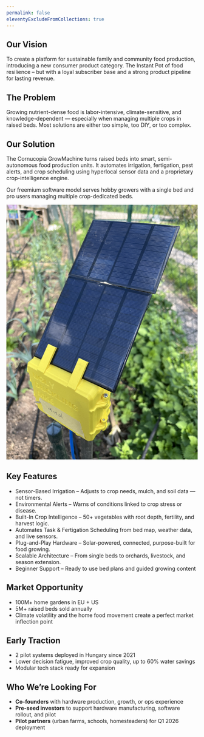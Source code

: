 ```yaml
---
permalink: false
eleventyExcludeFromCollections: true
---
```

## Our Vision

To create a platform for sustainable family and community food production, introducing a new consumer product category. The Instant Pot of food resilience – but with a loyal subscriber base and a strong product pipeline for lasting revenue.

## The Problem

Growing nutrient-dense food is labor-intensive, climate-sensitive, and knowledge-dependent — especially when managing multiple crops in raised beds. Most solutions are either too simple, too DIY, or too complex.

## Our Solution

The Cornucopia GrowMachine turns raised beds into smart, semi-autonomous food production units. It automates irrigation, fertigation, pest alerts, and crop scheduling using hyperlocal sensor data and a proprietary crop-intelligence engine.

Our freemium software model serves hobby growers with a single bed and pro users managing multiple crop-dedicated beds.

![GrowMachine device in the field](images/grow-machine-in-the-field.jpg)

## Key Features

* Sensor-Based Irrigation – Adjusts to crop needs, mulch, and soil data — not timers.
* Environmental Alerts – Warns of conditions linked to crop stress or disease.
* Built-In Crop Intelligence – 50+ vegetables with root depth, fertility, and harvest logic.
* Automates Task & Fertigation Scheduling from bed map, weather data, and live sensors.
* Plug-and-Play Hardware – Solar-powered, connected, purpose-built for food growing.
* Scalable Architecture – From single beds to orchards, livestock, and season extension.
* Beginner Support – Ready to use bed plans and guided growing content

## Market Opportunity

* 100M+ home gardens in EU \+ US
* 5M+ raised beds sold annually
* Climate volatility and the home food movement create a perfect market inflection point

## Early Traction

* 2 pilot systems deployed in Hungary since 2021
* Lower decision fatigue, improved crop quality, up to 60% water savings
* Modular tech stack ready for expansion

## Who We’re Looking For

* **Co-founders** with hardware production, growth, or ops experience
* **Pre-seed investors** to support hardware manufacturing, software rollout, and pilot
* **Pilot partners** (urban farms, schools, homesteaders) for Q1 2026 deployment
